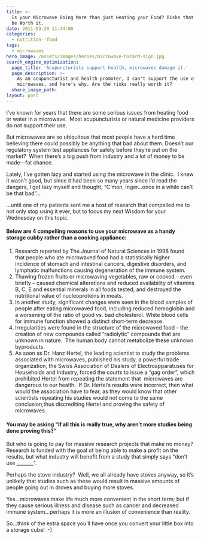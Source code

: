 ```yaml
---
title: >-
  Is your Microwave Doing More than just Heating your Food? Risks that Might Not
  be Worth it.
date: 2011-03-20 11:44:00
categories:
  - nutrition--food
tags:
  - microwaves
hero_image: /assets/images/heroes/microwave-hazard-sign.jpg
search_engine_optimization:
  page_title: 'Acupuncturists support health, microwaves damage it.'
  page_description: >-
    As an acupuncturist and health promoter, I can't support the use of
    microwaves, and here's why. Are the risks really worth it?
  share_image_path:
layout: post
---
```


I’ve known for years that there are some serious issues from heating food or water in a microwave.&nbsp; Most acupuncturists or natural medicine providers do not support their use.

But microwaves are so ubiquitous that most people have a hard time believing there could possibly be anything that bad about them. Doesn’t our regulatory system test appliances for safety before they’re put on the market?&nbsp; When there’s a big push from industry and a lot of money to be made—fat chance.

Lately, I’ve gotten lazy and started using the microwave in the clinic.&nbsp; I knew it wasn’t good, but since it had been so many years since I’d read the dangers, I got lazy myself and thought, “C’mon, Inger…once in a while can’t be that bad”…

…until one of my patients sent me a host of research that compelled me to not only stop using it ever, but to focus my next Wisdom for your Wednesday on this topic.

#### Below are 4 compelling reasons to use your microwave as a handy storage cubby rather than a cooking appliance:

1. Research reported by The Journal of Natural Sciences in 1998 found that people who ate microwaved food had a statistically higher incidence of stomach and intestinal cancers, digestive disorders, and lymphatic malfunctions causing degeneration of the immune system.
2. Thawing frozen fruits or microwaving vegetables, raw or cooked – even briefly – caused chemical alterations and reduced availability of vitamins B, C, E and essential minerals in all foods tested; and destroyed the nutritional value of nucleoproteins in meats.
3. In another study, significant changes were seen in the blood samples of people after eating microwaved food, including reduced hemoglobin and a worsening of the ratio of good vs. bad cholesterol. White blood cells for immune function showed a distinct short-term decrease.
4. Irregularities were found in the structure of the microwaved food – the creation of new compounds called “radiolytic” compounds that are unknown in nature.&nbsp; The human body cannot metabolize these unknown byproducts.
5. As soon as Dr. Hanz Hertel, the leading scientist to study the problems associated with microwaves, published his study, a powerful trade organization, the Swiss Association of Dealers of Electroapparatuses for Households and Industry, forced the courts to issue a “gag order”, which prohibited Hertel from repeating the statement that&nbsp; microwaves are dangerous to our health.&nbsp; If Dr. Hertel’s results were incorrect, then what would the association have to fear, as they would know that other scientists repeating his studies would not come to the same conclusion,thus discrediting Hertel and proving the safety of microwaves.

<div><h4>You may be asking &ldquo;If all this is really true, why aren&rsquo;t more studies being done proving this?&rdquo;&nbsp;</h4><p>But who is going to pay for massive research projects that make no money?&nbsp; Research is funded with the goal of being able to make a profit on the results, but what industry will benefit from a study that simply says &ldquo;don&rsquo;t use _______&rdquo;.&nbsp;</p><p>Perhaps the stove industry?&nbsp; Well, we all already have stoves anyway, so it&rsquo;s unlikely that studies such as these would result in massive amounts of people going out in droves and buying more stoves.</p><p>Yes&hellip;microwaves make life much more convenient in the short term; but if they cause serious illness and disease such as cancer and decreased immune system&hellip;perhaps it is more an illusion of convenience than reality.</p><p>So&hellip;think of the extra space you&rsquo;ll have once you convert your little box into a storage cube! :-)</p></div>